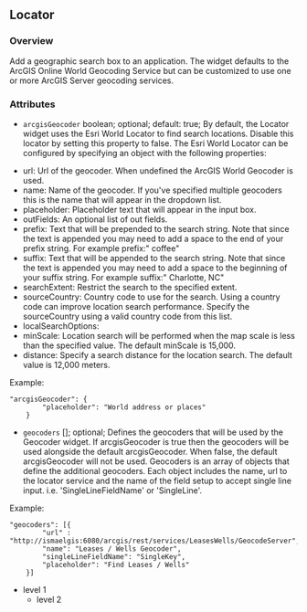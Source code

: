 ## Locator ##
### Overview ###
Add a geographic search box to an application. The widget defaults to the ArcGIS Online World Geocoding Service but can be customized to use one or more ArcGIS Server geocoding services.

### Attributes ###
* `arcgisGeocoder` boolean; optional; default: true; By default, the Locator widget uses the Esri World Locator to find search locations. Disable this locator by setting this property to false. The Esri World Locator can be configured by specifying an object with the following properties:

>
- url: Url of the geocoder. When undefined the ArcGIS World Geocoder is used.
- name: Name of the geocoder. If you've specified multiple geocoders this is the name that will appear in the dropdown list.
- placeholder: Placeholder text that will appear in the input box.
- outFields: An optional list of out fields.
- prefix: Text that will be prepended to the search string. Note that since the text is appended you may need to add a space to the end of your prefix string. For example prefix:" coffee"
- suffix: Text that will be appended to the search string. Note that since the text is appended you may need to add a space to the beginning of your suffix string. For example suffix:" Charlotte, NC"
- searchExtent: Restrict the search to the specified extent.
- sourceCountry: Country code to use for the search. Using a country code can improve location search performance. Specify the sourceCountry using a valid country code from this list.
- localSearchOptions:
- minScale: Location search will be performed when the map scale is less than the specified value. The default minScale is 15,000.
- distance: Specify a search distance for the location search. The default value is 12,000 meters.

Example:
```
"arcgisGeocoder": {
  	    "placeholder": "World address or places"
  	}
```

* `geocoders` []; optional; Defines the geocoders that will be used by the Geocoder widget. If arcgisGeocoder is true then the geocoders will be used alongside the default arcgisGeocoder. When false, the default arcgisGeocoder will not be used. Geocoders is an array of objects that define the additional geocoders. Each object includes the name, url to the locator service and the name of the field setup to accept single line input. i.e. 'SingleLineFieldName' or 'SingleLine'. 

Example:
```
"geocoders": [{
  		"url" : "http://ismaelgis:6080/arcgis/rest/services/LeasesWells/GeocodeServer",
  		"name": "Leases / Wells Geocoder",
    	"singleLineFieldName": "SingleKey",
    	"placeholder": "Find Leases / Wells"
  	}]
```

* level 1
   * level 2
